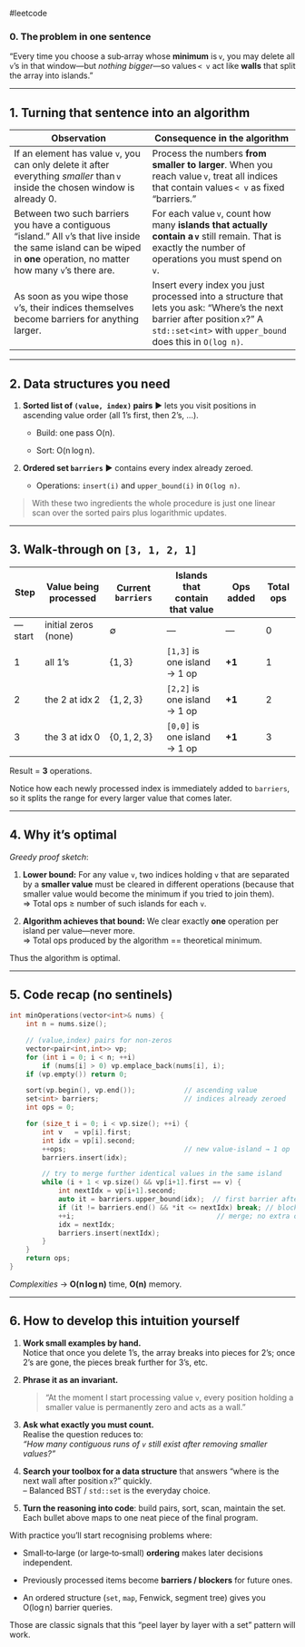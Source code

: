 #leetcode
### 0. The problem in one sentence

“Every time you choose a sub‑array whose **minimum** is `v`, you may delete all `v`’s in that window—but _nothing bigger_—so values `< v` act like **walls** that split the array into islands.”

---

## 1. Turning that sentence into an algorithm

|Observation|Consequence in the algorithm|
|---|---|
|If an element has value `v`, you can only delete it after everything _smaller_ than `v` inside the chosen window is already 0.|Process the numbers **from smaller to larger**. When you reach value `v`, treat all indices that contain values `< v` as fixed “barriers.”|
|Between two such barriers you have a contiguous “island.” All `v`’s that live inside the same island can be wiped in **one** operation, no matter how many `v`’s there are.|For each value `v`, count how many **islands that actually contain a `v`** still remain. That is exactly the number of operations you must spend on `v`.|
|As soon as you wipe those `v`’s, their indices themselves become barriers for anything larger.|Insert every index you just processed into a structure that lets you ask: “Where’s the next barrier after position `x`?” A `std::set<int>` with `upper_bound` does this in `O(log n)`.|

---

## 2. Data structures you need

1. **Sorted list of `(value, index)` pairs** ► lets you visit positions in ascending value order (all 1’s first, then 2’s, …).
    
    - Build: one pass O(n).
        
    - Sort: O(n log n).
        
2. **Ordered set `barriers`** ► contains every index already zeroed.
    
    - Operations: `insert(i)` and `upper_bound(i)` in `O(log n)`.
        

> With these two ingredients the whole procedure is just one linear scan over the sorted pairs plus logarithmic updates.

---

## 3. Walk‑through on `[3, 1, 2, 1]`

|Step|Value being processed|Current `barriers`|Islands that contain that value|Ops added|Total ops|
|---|---|---|---|---|---|
|—start|initial zeros (none)|∅|—|—|0|
|1|all 1’s|{1, 3}|`[1,3]` is one island → 1 op|**+1**|1|
|2|the 2 at idx 2|{1, 2, 3}|`[2,2]` is one island → 1 op|**+1**|2|
|3|the 3 at idx 0|{0, 1, 2, 3}|`[0,0]` is one island → 1 op|**+1**|3|

Result = **3** operations.

Notice how each newly processed index is immediately added to `barriers`, so it splits the range for every larger value that comes later.

---

## 4. Why it’s optimal

_Greedy proof sketch_:

1. **Lower bound:** For any value `v`, two indices holding `v` that are separated by a **smaller value** must be cleared in different operations (because that smaller value would become the minimum if you tried to join them).  
    ⇒ Total ops ≥ number of such islands for each `v`.
    
2. **Algorithm achieves that bound:** We clear exactly **one** operation per island per value—never more.  
    ⇒ Total ops produced by the algorithm == theoretical minimum.
    

Thus the algorithm is optimal.

---

## 5. Code recap (no sentinels)

```cpp
int minOperations(vector<int>& nums) {
    int n = nums.size();

    // (value,index) pairs for non‑zeros
    vector<pair<int,int>> vp;
    for (int i = 0; i < n; ++i)
        if (nums[i] > 0) vp.emplace_back(nums[i], i);
    if (vp.empty()) return 0;

    sort(vp.begin(), vp.end());            // ascending value
    set<int> barriers;                     // indices already zeroed
    int ops = 0;

    for (size_t i = 0; i < vp.size(); ++i) {
        int v   = vp[i].first;
        int idx = vp[i].second;
        ++ops;                             // new value‑island → 1 op
        barriers.insert(idx);

        // try to merge further identical values in the same island
        while (i + 1 < vp.size() && vp[i+1].first == v) {
            int nextIdx = vp[i+1].second;
            auto it = barriers.upper_bound(idx);  // first barrier after idx
            if (it != barriers.end() && *it <= nextIdx) break; // blocked
            ++i;                                   // merge; no extra op
            idx = nextIdx;
            barriers.insert(nextIdx);
        }
    }
    return ops;
}
```

_Complexities_ → **O(n log n)** time, **O(n)** memory.

---

## 6. How to develop this intuition yourself

1. **Work small examples by hand.**  
    Notice that once you delete 1’s, the array breaks into pieces for 2’s; once 2’s are gone, the pieces break further for 3’s, etc.
    
2. **Phrase it as an invariant.**
    
    > “At the moment I start processing value `v`, every position holding a smaller value is permanently zero and acts as a wall.”
    
3. **Ask what exactly you must count.**  
    Realise the question reduces to:  
    _“How many contiguous runs of `v` still exist after removing smaller values?”_
    
4. **Search your toolbox for a data structure** that answers “where is the next wall after position `x`?” quickly.  
    – Balanced BST / `std::set` is the everyday choice.
    
5. **Turn the reasoning into code**: build pairs, sort, scan, maintain the set.  
    Each bullet above maps to one neat piece of the final program.
    

With practice you’ll start recognising problems where:

- Small‐to‐large (or large‐to‐small) **ordering** makes later decisions independent.
    
- Previously processed items become **barriers / blockers** for future ones.
    
- An ordered structure (`set`, `map`, Fenwick, segment tree) gives you O(log n) barrier queries.
    

Those are classic signals that this “peel layer by layer with a set” pattern will work.
